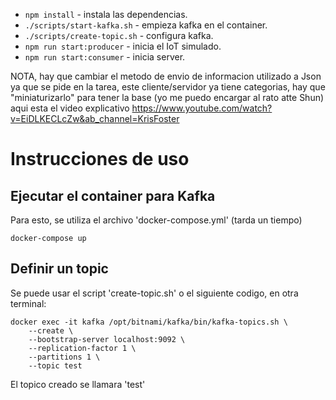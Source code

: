 * `npm install` - instala las dependencias.
* `./scripts/start-kafka.sh` - empieza kafka en el container.
* `./scripts/create-topic.sh` - configura kafka.
* `npm run start:producer` - inicia el IoT simulado.
* `npm run start:consumer` - inicia server.

NOTA, hay que cambiar el metodo de envio de informacion utilizado a Json ya que se pide en la tarea, este cliente/servidor ya tiene categorias, hay que "miniaturizarlo" para tener la base (yo me puedo encargar al rato atte Shun) aqui esta el video explicativo https://www.youtube.com/watch?v=EiDLKECLcZw&ab_channel=KrisFoster


# Instrucciones de uso

## Ejecutar el container para Kafka

Para esto, se utiliza el archivo 'docker-compose.yml' (tarda un tiempo)

```
docker-compose up
```

## Definir un topic 

Se puede usar el script 'create-topic.sh' o el siguiente codigo, en otra terminal:

```
docker exec -it kafka /opt/bitnami/kafka/bin/kafka-topics.sh \
    --create \
    --bootstrap-server localhost:9092 \
    --replication-factor 1 \
    --partitions 1 \
    --topic test
```

El topico creado se llamara 'test'

